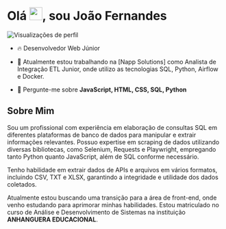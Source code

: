 <h1 align="left">Olá <img src="https://raw.githubusercontent.com/kaueMarques/kaueMarques/master/hi.gif" height="30px">, sou João Fernandes</h1>
<p align="left"> <img src="https://komarev.com/ghpvc/?username=maykbrito&color=yellow" alt="Visualizações de perfil" /> </p>

- 🔥 Desenvolvedor Web Júnior

- 🔭 Atualmente estou trabalhando na [Napp Solutions] como Analista de Integração ETL Junior, onde utilizo as tecnologias SQL, Python, Airflow e Docker.

- 💬 Pergunte-me sobre **JavaScript, HTML, CSS, SQL, Python**

## Sobre Mim

Sou um profissional com experiência em elaboração de consultas SQL em diferentes plataformas de banco de dados para manipular e extrair informações relevantes. Possuo expertise em scraping de dados utilizando diversas bibliotecas, como Selenium, Requests e Playwright, empregando tanto Python quanto JavaScript, além de SQL conforme necessário.

Tenho habilidade em extrair dados de APIs e arquivos em vários formatos, incluindo CSV, TXT e XLSX, garantindo a integridade e utilidade dos dados coletados. 

Atualmente estou buscando uma transição para a área de front-end, onde venho estudando para aprimorar minhas habilidades. Estou matriculado no curso de Análise e Desenvolvimento de Sistemas na instituição **ANHANGUERA EDUCACIONAL**.
